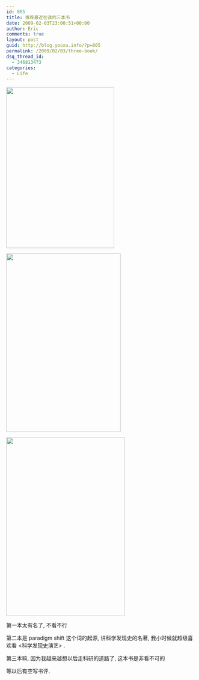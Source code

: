 ```yaml
---
id: 805
title: 推荐最近在读的三本书
date: 2009-02-03T23:00:51+00:00
author: Eric
comments: true
layout: post
guid: http://blog.youxu.info/?p=805
permalink: /2009/02/03/three-book/
dsq_thread_id:
  - 346813473
categories:
  - Life
---
```

[<img class="alignnone" src="http://g-ecx.images-amazon.com/images/G/01/ciu/fe/bb/e3d0828fd7a0c45ecf255110.L.jpg" alt="" width="287" height="428" />](http://g-ecx.images-amazon.com/images/G/01/ciu/fe/bb/e3d0828fd7a0c45ecf255110.L.jpg)

[<img class="alignnone" src="http://a3.vox.com/6a00cd9710850e4cd500d4141ef7a3685e-500pi" alt="" width="304" height="475" />](http://a3.vox.com/6a00cd9710850e4cd500d4141ef7a3685e-500pi)

[<img class="alignnone" src="http://mitpress.mit.edu/images/products/books/0262681501-f30.jpg" alt="" width="315" height="475" />](http://mitpress.mit.edu/images/products/books/0262681501-f30.jpg)

第一本太有名了, 不看不行

第二本是 paradigm shift 这个词的起源, 讲科学发现史的名著, 我小时候就超级喜欢看 <科学发现史演艺> .

第三本嘛, 因为我越来越想以后走科研的道路了, 这本书是非看不可的

等以后有空写书评.